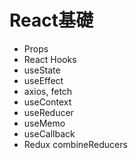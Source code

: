 # React基礎

* Props
* React Hooks
* useState
* useEffect
* axios, fetch
* useContext
* useReducer
* useMemo
* useCallback
* Redux combineReducers